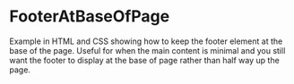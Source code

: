 # FooterAtBaseOfPage
Example in HTML and CSS showing how to keep the footer element at the base of the page. Useful for when the main content is minimal and you still want the footer to display at the base of page rather than half way up the page.
